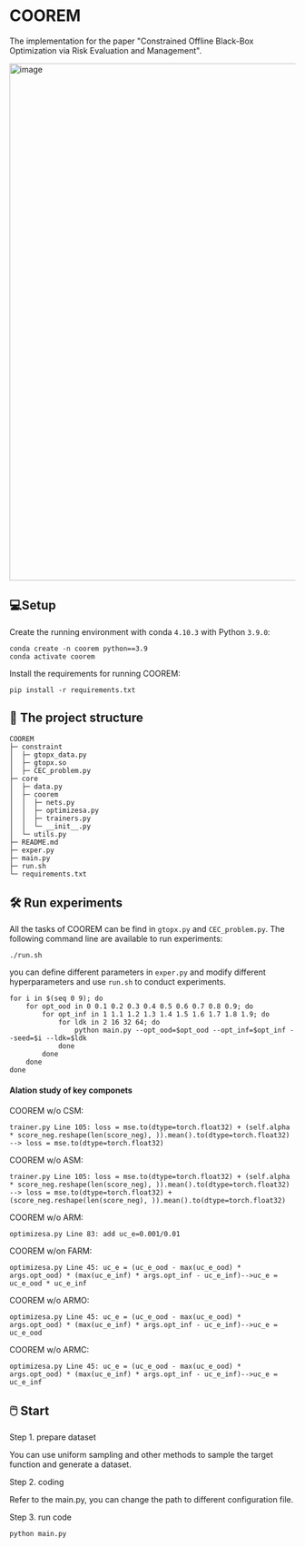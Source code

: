 # COOREM

The implementation for the paper "Constrained Offline Black-Box Optimization via Risk Evaluation and Management". 

<img width="911" alt="image" src="https://github.com/user-attachments/assets/a171bb1e-8741-408f-ab86-199ec913d2b1">


## 💻Setup

Create the running environment with conda `4.10.3` with Python `3.9.0`:

```
conda create -n coorem python==3.9
conda activate coorem
```

Install the requirements for running COOREM:

```
pip install -r requirements.txt
```

## 🌳 The project structure

```
COOREM
├─ constraint
│  ├─ gtopx_data.py
│  ├─ gtopx.so
│  ├─ CEC_problem.py
├─ core
│  ├─ data.py
│  ├─ coorem
│  │  ├─ nets.py
│  │  ├─ optimizesa.py
│  │  ├─ trainers.py
│  │  └─ __init__.py
│  └─ utils.py
├─ README.md
├─ exper.py
├─ main.py
├─ run.sh
└─ requirements.txt
```

## 🛠️ Run experiments

All the tasks of COOREM can be find in `gtopx.py` and `CEC_problem.py`. The following command line are available to run experiments:

```
./run.sh
```

you can define different parameters in `exper.py` and modify different hyperparameters and use `run.sh` to conduct experiments.

```
for i in $(seq 0 9); do
    for opt_ood in 0 0.1 0.2 0.3 0.4 0.5 0.6 0.7 0.8 0.9; do
        for opt_inf in 1 1.1 1.2 1.3 1.4 1.5 1.6 1.7 1.8 1.9; do
        	for ldk in 2 16 32 64; do
            	python main.py --opt_ood=$opt_ood --opt_inf=$opt_inf --seed=$i --ldk=$ldk
            done
        done
    done
done
```

#### Alation study of key componets

COOREM w/o CSM:

```
trainer.py Line 105: loss = mse.to(dtype=torch.float32) + (self.alpha * score_neg.reshape(len(score_neg), )).mean().to(dtype=torch.float32) --> loss = mse.to(dtype=torch.float32)
```

COOREM w/o ASM:

```
trainer.py Line 105: loss = mse.to(dtype=torch.float32) + (self.alpha * score_neg.reshape(len(score_neg), )).mean().to(dtype=torch.float32) --> loss = mse.to(dtype=torch.float32) + (score_neg.reshape(len(score_neg), )).mean().to(dtype=torch.float32)
```

COOREM w/o ARM:

```
optimizesa.py Line 83: add uc_e=0.001/0.01
```

COOREM w/on FARM:

```
optimizesa.py Line 45: uc_e = (uc_e_ood - max(uc_e_ood) * args.opt_ood) * (max(uc_e_inf) * args.opt_inf - uc_e_inf)-->uc_e = uc_e_ood * uc_e_inf
```

COOREM w/o ARMO:

```
optimizesa.py Line 45: uc_e = (uc_e_ood - max(uc_e_ood) * args.opt_ood) * (max(uc_e_inf) * args.opt_inf - uc_e_inf)-->uc_e = uc_e_ood
```

COOREM w/o ARMC:

```
optimizesa.py Line 45: uc_e = (uc_e_ood - max(uc_e_ood) * args.opt_ood) * (max(uc_e_inf) * args.opt_inf - uc_e_inf)-->uc_e = uc_e_inf
```

## 🖱️ Start

Step 1. prepare dataset

You can use uniform sampling and other methods to sample the target function and generate a dataset.

Step 2. coding

Refer to the main.py, you can change the path to different configuration file.

Step 3. run code

```
python main.py
```
